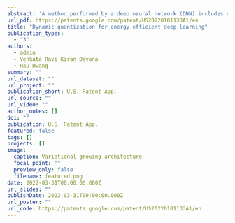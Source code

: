 ```yaml
---
abstract: 'A method performed by a deep neural network (DNN) includes receiving, at a layer of the DNN during an inference stage, a layer input comprising content associated with a DNN input received at the DNN. The method also includes quantizing one or more parameters of a plurality of parameters associated with the layer based on the content of the layer input. The method further includes performing a task corresponding to the DNN input, the task performed with the one or more one quantized parameters.'
url_pdf: https://patents.google.com/patent/US20220101133A1/en
title: "Dynamic quantization for energy efficient deep learning"
publication_types:
  - "3"
authors:
  - admin
  - Venkata Ravi Kiran Dayana
  - Hau Hwang
summary: ""
url_dataset: ""
url_project: ""
publication_short: U.S. Patent App.
url_source: ""
url_video: ""
author_notes: []
doi: ""
publication: U.S. Patent App.
featured: false
tags: []
projects: []
image:
  caption: Variational growing architecture
  focal_point: ""
  preview_only: false
  filename: featured.png
date: 2022-03-31T00:00:00.000Z
url_slides: ""
publishDate: 2022-03-31T00:00:00.000Z
url_poster: ""
url_code: https://patents.google.com/patent/US20220101133A1/en
---
```

